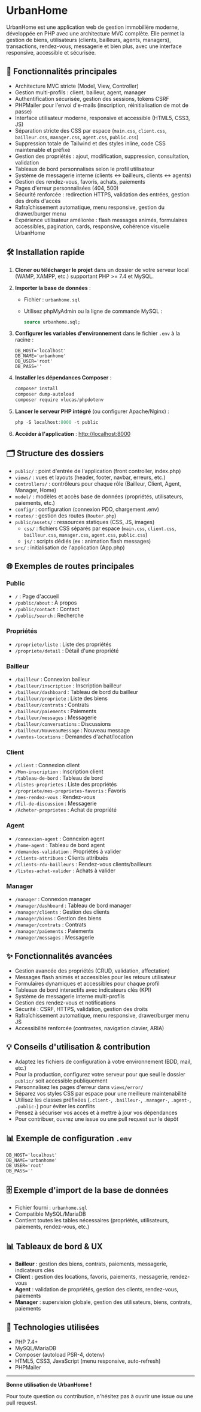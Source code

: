 # UrbanHome

UrbanHome est une application web de gestion immobilière moderne, développée en PHP avec une architecture MVC complète. Elle permet la gestion de biens, utilisateurs (clients, bailleurs, agents, managers), transactions, rendez-vous, messagerie et bien plus, avec une interface responsive, accessible et sécurisée.

## 🚀 Fonctionnalités principales

- Architecture MVC stricte (Model, View, Controller)
- Gestion multi-profils : client, bailleur, agent, manager
- Authentification sécurisée, gestion des sessions, tokens CSRF
- PHPMailer pour l'envoi d'e-mails (inscription, réinitialisation de mot de passe)
- Interface utilisateur moderne, responsive et accessible (HTML5, CSS3, JS)
- Séparation stricte des CSS par espace (`main.css`, `client.css`, `bailleur.css`, `manager.css`, `agent.css`, `public.css`)
- Suppression totale de Tailwind et des styles inline, code CSS maintenable et préfixé
- Gestion des propriétés : ajout, modification, suppression, consultation, validation
- Tableaux de bord personnalisés selon le profil utilisateur
- Système de messagerie interne (clients ↔ bailleurs, clients ↔ agents)
- Gestion des rendez-vous, favoris, achats, paiements
- Pages d'erreur personnalisées (404, 500)
- Sécurité renforcée : redirection HTTPS, validation des entrées, gestion des droits d'accès
- Rafraîchissement automatique, menu responsive, gestion du drawer/burger menu
- Expérience utilisateur améliorée : flash messages animés, formulaires accessibles, pagination, cards, responsive, cohérence visuelle UrbanHome

## 🛠️ Installation rapide

1. **Cloner ou télécharger le projet** dans un dossier de votre serveur local (WAMP, XAMPP, etc.) supportant PHP >= 7.4 et MySQL.
2. **Importer la base de données** :
   - Fichier : `urbanhome.sql`
   - Utilisez phpMyAdmin ou la ligne de commande MySQL :

     ```sql
     source urbanhome.sql;
     ```

3. **Configurer les variables d'environnement** dans le fichier `.env` à la racine :

   ```env
   DB_HOST='localhost'
   DB_NAME='urbanhome'
   DB_USER='root'
   DB_PASS=''
   ```

4. **Installer les dépendances Composer** :

   ```powershell
   composer install
   composer dump-autoload
   composer require vlucas/phpdotenv
   ```

5. **Lancer le serveur PHP intégré** (ou configurer Apache/Nginx) :

   ```powershell
   php -S localhost:8000 -t public
   ```

6. **Accéder à l'application** : [http://localhost:8000](http://localhost:8000)

## 🗂️ Structure des dossiers

- `public/` : point d'entrée de l'application (front controller, index.php)
- `views/` : vues et layouts (header, footer, navbar, erreurs, etc.)
- `controllers/` : contrôleurs pour chaque rôle (Bailleur, Client, Agent, Manager, Home)
- `model/` : modèles et accès base de données (propriétés, utilisateurs, paiements, etc.)
- `config/` : configuration (connexion PDO, chargement .env)
- `routes/` : gestion des routes (`Router.php`)
- `public/assets/` : ressources statiques (CSS, JS, images)
    - `css/` : fichiers CSS séparés par espace (`main.css`, `client.css`, `bailleur.css`, `manager.css`, `agent.css`, `public.css`)
    - `js/` : scripts dédiés (ex : animation flash messages)
- `src/` : initialisation de l'application (App.php)

## 🌐 Exemples de routes principales

### Public

- `/` : Page d'accueil
- `/public/about` : À propos
- `/public/contact` : Contact
- `/public/search` : Recherche

### Propriétés

- `/propriete/liste` : Liste des propriétés
- `/propriete/detail` : Détail d'une propriété

### Bailleur

- `/bailleur` : Connexion bailleur
- `/bailleur/inscription` : Inscription bailleur
- `/bailleur/dashboard` : Tableau de bord du bailleur
- `/bailleur/propriete` : Liste des biens
- `/bailleur/contrats` : Contrats
- `/bailleur/paiements` : Paiements
- `/bailleur/messages` : Messagerie
- `/bailleur/conversations` : Discussions
- `/bailleur/NouveauMessage` : Nouveau message
- `/ventes-locations` : Demandes d'achat/location

### Client

- `/client` : Connexion client
- `/Mon-inscription` : Inscription client
- `/tableau-de-bord` : Tableau de bord
- `/listes-proprietes` : Liste des propriétés
- `/propriete/mes-proprietes-favoris` : Favoris
- `/mes-rendez-vous` : Rendez-vous
- `/fil-de-discussion` : Messagerie
- `/Acheter-proprietes` : Achat de propriété

### Agent

- `/connexion-agent` : Connexion agent
- `/home-agent` : Tableau de bord agent
- `/demandes-validation` : Propriétés à valider
- `/clients-attribues` : Clients attribués
- `/clients-rdv-bailleurs` : Rendez-vous clients/bailleurs
- `/listes-achat-valider` : Achats à valider

### Manager

- `/manager` : Connexion manager
- `/manager/dashboard` : Tableau de bord manager
- `/manager/clients` : Gestion des clients
- `/manager/biens` : Gestion des biens
- `/manager/contrats` : Contrats
- `/manager/paiements` : Paiements
- `/manager/messages` : Messagerie

## ✨ Fonctionnalités avancées

- Gestion avancée des propriétés (CRUD, validation, affectation)
- Messages flash animés et accessibles pour les retours utilisateur
- Formulaires dynamiques et accessibles pour chaque profil
- Tableaux de bord interactifs avec indicateurs clés (KPI)
- Système de messagerie interne multi-profils
- Gestion des rendez-vous et notifications
- Sécurité : CSRF, HTTPS, validation, gestion des droits
- Rafraîchissement automatique, menu responsive, drawer/burger menu JS
- Accessibilité renforcée (contrastes, navigation clavier, ARIA)

## 💡 Conseils d'utilisation & contribution

- Adaptez les fichiers de configuration à votre environnement (BDD, mail, etc.)
- Pour la production, configurez votre serveur pour que seul le dossier `public/` soit accessible publiquement
- Personnalisez les pages d'erreur dans `views/error/`
- Séparez vos styles CSS par espace pour une meilleure maintenabilité
- Utilisez les classes préfixées (`.client-`, `.bailleur-`, `.manager-`, `.agent-`, `.public-`) pour éviter les conflits
- Pensez à sécuriser vos accès et à mettre à jour vos dépendances
- Pour contribuer, ouvrez une issue ou une pull request sur le dépôt

## 📊 Exemple de configuration `.env`

```env
DB_HOST='localhost'
DB_NAME='urbanhome'
DB_USER='root'
DB_PASS=''
```

## 🗄️ Exemple d'import de la base de données

- Fichier fourni : `urbanhome.sql`
- Compatible MySQL/MariaDB
- Contient toutes les tables nécessaires (propriétés, utilisateurs, paiements, rendez-vous, etc.)

## 📊 Tableaux de bord & UX

- **Bailleur** : gestion des biens, contrats, paiements, messagerie, indicateurs clés
- **Client** : gestion des locations, favoris, paiements, messagerie, rendez-vous
- **Agent** : validation de propriétés, gestion des clients, rendez-vous, paiements
- **Manager** : supervision globale, gestion des utilisateurs, biens, contrats, paiements

## 🧩 Technologies utilisées

- PHP 7.4+
- MySQL/MariaDB
- Composer (autoload PSR-4, dotenv)
- HTML5, CSS3, JavaScript (menu responsive, auto-refresh)
- PHPMailer

---

**Bonne utilisation de UrbanHome !**

Pour toute question ou contribution, n'hésitez pas à ouvrir une issue ou une pull request.

